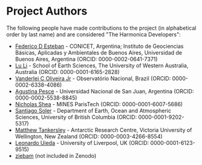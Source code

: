 # Project Authors

The following people have made contributions to the project (in alphabetical
order by last name) and are considered "The Harmonica Developers":

* [Federico D Esteban](https://github.com/Esteban82) - CONICET, Argentina; Instituto de Geociencias Básicas, Aplicadas y Ambientales de Buenos Aires, Universidad de Buenos Aires, Argentina (ORCID: 0000-0002-0641-7371)
* [Lu Li](https://github.com/LL-Geo) - School of Earth Sciences, The University of Western Australia, Australia (ORCID: 0000-0001-6165-2828)
* [Vanderlei C Oliveira Jr](https://github.com/birocoles) - Observatório Nacional, Brazil (ORCID: 0000-0002-6338-4086)
* [Agustina Pesce](https://github.com/aguspesce) - Universidad Nacional de San Juan, Argentina (ORCID: 0000-0002-5538-8845)
* [Nicholas Shea](https://github.com/nshea3) - MINES ParisTech (ORCID: 0000-0001-6007-5686)
* [Santiago Soler](https://github.com/santisoler) - Department of Earth, Ocean and Atmospheric Sciences, University of British Columbia (ORCID: 0000-0001-9202-5317)
* [Matthew Tankersley](https://github.com/mdtanker) - Antarctic Research Centre, Victoria University of Wellington, New Zealand (ORCID: 0000-0003-4266-8554)
* [Leonardo Uieda](https://github.com/leouieda) - University of Liverpool, UK (ORCID: 0000-0001-6123-9515)
* [ziebam](https://github.com/ziebam) (not included in Zenodo)
